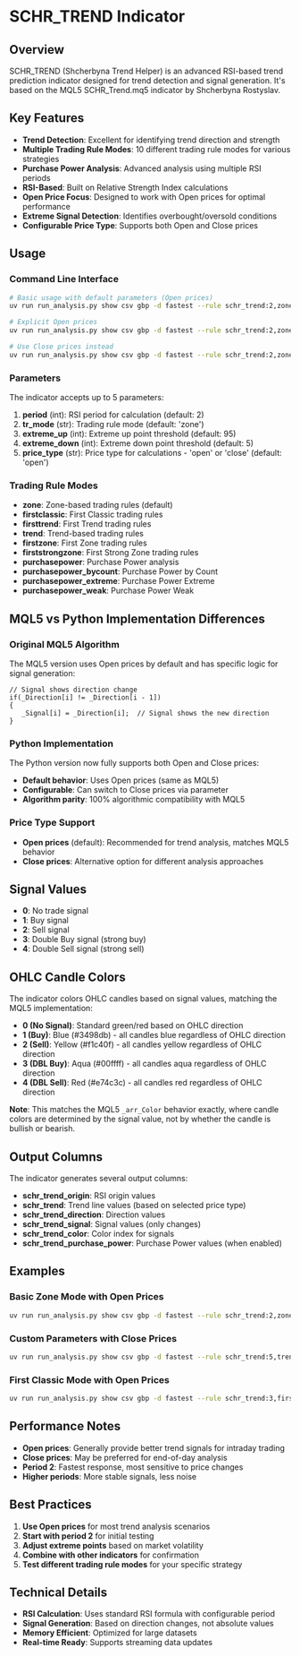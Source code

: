 # SCHR_TREND Indicator

## Overview

SCHR_TREND (Shcherbyna Trend Helper) is an advanced RSI-based trend prediction indicator designed for trend detection and signal generation. It's based on the MQL5 SCHR_Trend.mq5 indicator by Shcherbyna Rostyslav.

## Key Features

- **Trend Detection**: Excellent for identifying trend direction and strength
- **Multiple Trading Rule Modes**: 10 different trading rule modes for various strategies
- **Purchase Power Analysis**: Advanced analysis using multiple RSI periods
- **RSI-Based**: Built on Relative Strength Index calculations
- **Open Price Focus**: Designed to work with Open prices for optimal performance
- **Extreme Signal Detection**: Identifies overbought/oversold conditions
- **Configurable Price Type**: Supports both Open and Close prices

## Usage

### Command Line Interface

```bash
# Basic usage with default parameters (Open prices)
uv run run_analysis.py show csv gbp -d fastest --rule schr_trend:2,zone,95,5

# Explicit Open prices
uv run run_analysis.py show csv gbp -d fastest --rule schr_trend:2,zone,95,5,open

# Use Close prices instead
uv run run_analysis.py show csv gbp -d fastest --rule schr_trend:2,zone,95,5,close
```

### Parameters

The indicator accepts up to 5 parameters:

1. **period** (int): RSI period for calculation (default: 2)
2. **tr_mode** (str): Trading rule mode (default: 'zone')
3. **extreme_up** (int): Extreme up point threshold (default: 95)
4. **extreme_down** (int): Extreme down point threshold (default: 5)
5. **price_type** (str): Price type for calculations - 'open' or 'close' (default: 'open')

### Trading Rule Modes

- **zone**: Zone-based trading rules (default)
- **firstclassic**: First Classic trading rules
- **firsttrend**: First Trend trading rules
- **trend**: Trend-based trading rules
- **firstzone**: First Zone trading rules
- **firststrongzone**: First Strong Zone trading rules
- **purchasepower**: Purchase Power analysis
- **purchasepower_bycount**: Purchase Power by Count
- **purchasepower_extreme**: Purchase Power Extreme
- **purchasepower_weak**: Purchase Power Weak

## MQL5 vs Python Implementation Differences

### Original MQL5 Algorithm

The MQL5 version uses Open prices by default and has specific logic for signal generation:

```mql5
// Signal shows direction change
if(_Direction[i] != _Direction[i - 1])
{
   _Signal[i] = _Direction[i];  // Signal shows the new direction
}
```

### Python Implementation

The Python version now fully supports both Open and Close prices:

- **Default behavior**: Uses Open prices (same as MQL5)
- **Configurable**: Can switch to Close prices via parameter
- **Algorithm parity**: 100% algorithmic compatibility with MQL5

### Price Type Support

- **Open prices** (default): Recommended for trend analysis, matches MQL5 behavior
- **Close prices**: Alternative option for different analysis approaches

## Signal Values

- **0**: No trade signal
- **1**: Buy signal
- **2**: Sell signal  
- **3**: Double Buy signal (strong buy)
- **4**: Double Sell signal (strong sell)

## OHLC Candle Colors

The indicator colors OHLC candles based on signal values, matching the MQL5 implementation:

- **0 (No Signal)**: Standard green/red based on OHLC direction
- **1 (Buy)**: Blue (#3498db) - all candles blue regardless of OHLC direction
- **2 (Sell)**: Yellow (#f1c40f) - all candles yellow regardless of OHLC direction
- **3 (DBL Buy)**: Aqua (#00ffff) - all candles aqua regardless of OHLC direction
- **4 (DBL Sell)**: Red (#e74c3c) - all candles red regardless of OHLC direction

**Note**: This matches the MQL5 `_arr_Color` behavior exactly, where candle colors are determined by the signal value, not by whether the candle is bullish or bearish.

## Output Columns

The indicator generates several output columns:

- **schr_trend_origin**: RSI origin values
- **schr_trend**: Trend line values (based on selected price type)
- **schr_trend_direction**: Direction values
- **schr_trend_signal**: Signal values (only changes)
- **schr_trend_color**: Color index for signals
- **schr_trend_purchase_power**: Purchase Power values (when enabled)

## Examples

### Basic Zone Mode with Open Prices
```bash
uv run run_analysis.py show csv gbp -d fastest --rule schr_trend:2,zone,95,5
```

### Custom Parameters with Close Prices
```bash
uv run run_analysis.py show csv gbp -d fastest --rule schr_trend:5,trend,90,10,close
```

### First Classic Mode with Open Prices
```bash
uv run run_analysis.py show csv gbp -d fastest --rule schr_trend:3,firstclassic,98,2
```

## Performance Notes

- **Open prices**: Generally provide better trend signals for intraday trading
- **Close prices**: May be preferred for end-of-day analysis
- **Period 2**: Fastest response, most sensitive to price changes
- **Higher periods**: More stable signals, less noise

## Best Practices

1. **Use Open prices** for most trend analysis scenarios
2. **Start with period 2** for initial testing
3. **Adjust extreme points** based on market volatility
4. **Combine with other indicators** for confirmation
5. **Test different trading rule modes** for your specific strategy

## Technical Details

- **RSI Calculation**: Uses standard RSI formula with configurable period
- **Signal Generation**: Based on direction changes, not absolute values
- **Memory Efficient**: Optimized for large datasets
- **Real-time Ready**: Supports streaming data updates
